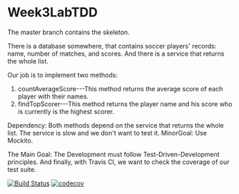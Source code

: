 # Week3LabTDD

The master branch contains the skeleton. 

There is a database somewhere, that contains soccer players' records: name, number of matches, and scores. 
And there is a service that returns the whole list. 

Our job is to implement two methods:

1) countAverageScore---This method returns the average score of each player with their names. 
2) findTopScorer---This method returns the player name and his score who is currently is the highest scorer. 

Dependency: Both methods depend on the service that returns the whole list. The service is slow and we don't 
want to test it. 
MinorGoal: Use Mockito. 

The Main Goal: The Development must follow Test-Driven-Development principles. 
And finally, with Travis CI, we want to check the coverage of our test suite. 

[![Build Status](https://travis-ci.com/corey1994/Week3LabTDD.svg?branch=master)](https://travis-ci.com/corey1994/Week3LabTDD)
[![codecov](https://codecov.io/gh/corey1994/Week3LabTDD/branch/master/graph/badge.svg)](https://codecov.io/gh/corey1994/Week3LabTDD)
